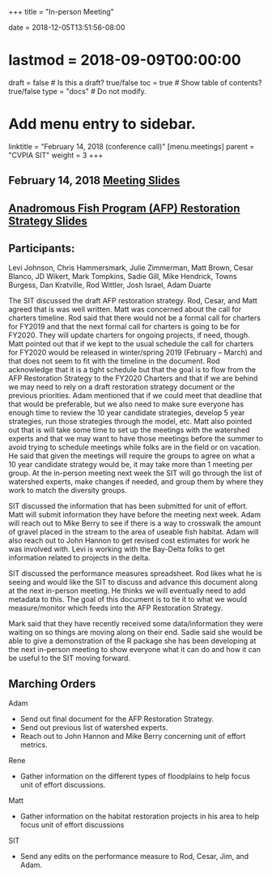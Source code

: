 +++
title = "In-person Meeting"

date = 2018-12-05T13:51:56-08:00
# lastmod = 2018-09-09T00:00:00

draft = false  # Is this a draft? true/false
toc = true  # Show table of contents? true/false
type = "docs"  # Do not modify.

# Add menu entry to sidebar.
linktitle = "February 14, 2018 (conference call)"
[menu.meetings]
  parent = "CVPIA SIT"
  weight = 3
+++

## February 14, 2018 [Meeting Slides](https://s3-us-west-2.amazonaws.com/cvpia-meeting-slides/Feb+14+meeting.pptx)
## [Anadromous Fish Program (AFP) Restoration Strategy Slides](https://s3-us-west-2.amazonaws.com/cvpia-meeting-slides/Anadromous+Fish+Program+(AFP)+Restoration+Strategy.pptx)

## Participants:
Levi Johnson, Chris Hammersmark, Julie Zimmerman, Matt Brown, Cesar Blanco, JD Wikert, Mark Tompkins, Sadie Gill, Mike Hendrick, Towns Burgess, Dan Kratville, Rod Wittler, Josh Israel, Adam Duarte


The SIT discussed the draft AFP restoration strategy. Rod, Cesar, and Matt agreed that is was well written. Matt was concerned about the call for charters timeline. Rod said that there would not be a formal call for charters for FY2019 and that the next formal call for charters is going to be for FY2020. They will update charters for ongoing projects, if need, though. Matt pointed out that if we kept to the usual schedule the call for charters for FY2020 would be released in winter/spring 2019 (February – March) and that does not seem to fit with the timeline in the document. Rod acknowledge that it is a tight schedule but that the goal is to flow from the AFP Restoration Strategy to the FY2020 Charters and that if we are behind we may need to rely on a draft restoration strategy document or the previous priorities. Adam mentioned that if we could meet that deadline that that would be preferable, but we also need to make sure everyone has enough time to review the 10 year candidate strategies, develop 5 year strategies, run those strategies through the model, etc. Matt also pointed out that is will take some time to set up the meetings with the watershed experts and that we may want to have those meetings before the summer to avoid trying to schedule meetings while folks are in the field or on vacation. He said that given the meetings will require the groups to agree on what a 10 year candidate strategy would be, it may take more than 1 meeting per group. At the in-person meeting next week the SIT will go through the list of watershed experts, make changes if needed, and group them by where they work to match the diversity groups.

SIT discussed the information that has been submitted for unit of effort. Matt will submit information they have before the meeting next week. Adam will reach out to Mike Berry to see if there is a way to crosswalk the amount of gravel placed in the stream to the area of useable fish habitat. Adam will also reach out to John Hannon to get revised cost estimates for work he was involved with. Levi is working with the Bay-Delta folks to get information related to projects in the delta.

SIT discussed the performance measures spreadsheet. Rod likes what he is seeing and would like the SIT to discuss and advance this document along at the next in-person meeting. He thinks we will eventually need to add metadata to this. The goal of this document is to tie it to what we would measure/monitor which feeds into the AFP Restoration Strategy.

Mark said that they have recently received some data/information they were waiting on so things are moving along on their end. Sadie said she would be able to give a demonstration of the R package she has been developing at the next in-person meeting to show everyone what it can do and how it can be useful to the SIT moving forward.

## Marching Orders

Adam

- Send out final document for the AFP Restoration Strategy.
- Send out previous list of watershed experts.
- Reach out to John Hannon and Mike Berry concerning unit of effort metrics.

Rene

- Gather information on the different types of floodplains to help focus unit of effort discussions.

Matt

- Gather information on the habitat restoration projects in his area to help focus unit of effort discussions

SIT

- Send any edits on the performance measure to Rod, Cesar, Jim, and Adam.